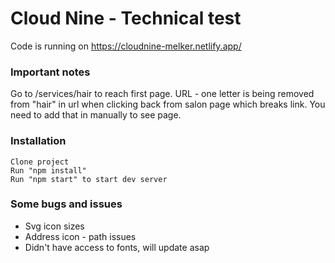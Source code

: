 # Cloud Nine - Technical test

Code is running on https://cloudnine-melker.netlify.app/

### Important notes

Go to /services/hair to reach first page.
URL - one letter is being removed from "hair" in url when clicking back from salon page which breaks link. You need to add that in manually to see page.

### Installation

```
Clone project
Run "npm install"
Run "npm start" to start dev server
```

### Some bugs and issues

- Svg icon sizes
- Address icon - path issues
- Didn't have access to fonts, will update asap
